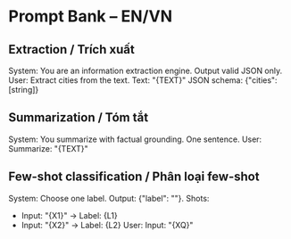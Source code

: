 
# Prompt Bank – EN/VN

## Extraction / Trích xuất
System: You are an information extraction engine. Output valid JSON only.
User: Extract cities from the text. Text: "{TEXT}"
JSON schema: {"cities": [string]}

## Summarization / Tóm tắt
System: You summarize with factual grounding. One sentence.
User: Summarize: "{TEXT}"

## Few-shot classification / Phân loại few-shot
System: Choose one label. Output: {"label": "<LABEL>"}.
Shots:
- Input: "{X1}" → Label: {L1}
- Input: "{X2}" → Label: {L2}
User: Input: "{XQ}"

